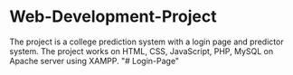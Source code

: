 # Web-Development-Project
The project is a college prediction system with a login page and predictor system.  The project works on HTML, CSS, JavaScript, PHP, MySQL on Apache server using XAMPP. 
"# Login-Page" 
